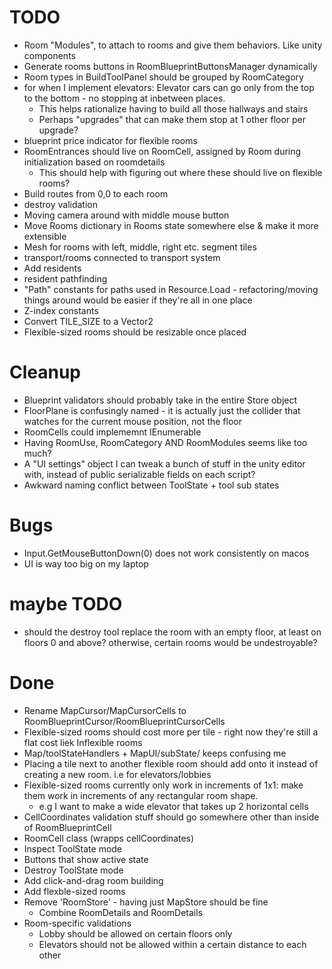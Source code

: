 # TODO

- Room "Modules", to attach to rooms and give them behaviors. Like unity components
- Generate rooms buttons in RoomBlueprintButtonsManager dynamically
- Room types in BuildToolPanel should be grouped by RoomCategory
- for when I implement elevators: Elevator cars can go only from the top to the bottom - no stopping at inbetween places.
  - This helps rationalize having to build all those hallways and stairs
  - Perhaps "upgrades" that can make them stop at 1 other floor per upgrade?
- blueprint price indicator for flexible rooms
- RoomEntrances should live on RoomCell, assigned by Room during initialization based on roomdetails
  - This should help with figuring out where these should live on flexible rooms?
- Build routes from 0,0 to each room
- destroy validation
- Moving camera around with middle mouse button
- Move Rooms dictionary in Rooms state somewhere else & make it more extensible
- Mesh for rooms with left, middle, right etc. segment tiles
- transport/rooms connected to transport system
- Add residents
- resident pathfinding
- "Path" constants for paths used in Resource.Load - refactoring/moving things around would be easier
  if they're all in one place
- Z-index constants
- Convert TILE_SIZE to a Vector2
- Flexible-sized rooms should be resizable once placed

# Cleanup
- Blueprint validators should probably take in the entire Store object
- FloorPlane is confusingly named - it is actually just the collider that watches for the current mouse position, not the floor
- RoomCells could implememnt IEnumerable
- Having RoomUse, RoomCategory AND RoomModules seems like too much?
- A "UI settings" object I can tweak a bunch of stuff in the unity editor with, instead of public serializable fields on each script?
- Awkward naming conflict between ToolState + tool sub states

# Bugs

- Input.GetMouseButtonDown(0) does not work consistently on macos
- UI is way too big on my laptop

# maybe TODO

- should the destroy tool replace the room with an empty floor, at least on floors 0 and above? otherwise, certain rooms would be undestroyable?

# Done

- Rename MapCursor/MapCursorCells to RoomBlueprintCursor/RoomBlueprintCursorCells
- Flexible-sized rooms should cost more per tile - right now they're still a flat cost liek Inflexible rooms
- Map/toolStateHandlers + MapUI/subState/ keeps confusing me
- Placing a tile next to another flexible room should add onto it instead of creating a new room. i.e for elevators/lobbies
- Flexible-sized rooms currently only work in increments of 1x1: make them work in increments of any rectangular room shape.
  - e.g I want to make a wide elevator that takes up 2 horizontal cells
- CellCoordinates validation stuff should go somewhere other than inside of RoomBlueprintCell
- RoomCell class (wrapps cellCoordinates)
- Inspect ToolState mode
- Buttons that show active state
- Destroy ToolState mode
- Add click-and-drag room building
- Add flexble-sized rooms
- Remove 'RoomStore' - having just MapStore should be fine
  - Combine RoomDetails and RoomDetails
- Room-specific validations
  - Lobby should be allowed on certain floors only
  - Elevators should not be allowed within a certain distance to each other